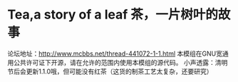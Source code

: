 # Tea,a story of a leaf 茶，一片树叶的故事

论坛地址：http://www.mcbbs.net/thread-441072-1-1.html
本模组在GNU宽通用公共许可证下开源，请在允许的范围内使用本模组的源代码。
小声透露：清明节后会更新1.1.0哦，但可能没有红茶（这货的制茶工艺太复杂，还要研究）
